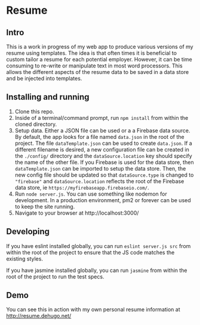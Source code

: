 # Resume

## Intro
This is a work in progress of my web app to produce various versions of my resume using templates. The idea is that often times it is beneficial to custom tailor a resume for each potential employer. However, it can be time consuming to re-write or manipulate text in most word processors. This allows the different aspects of the resume data to be saved in a data store and be injected into templates.

## Installing and running
1. Clone this repo.
2. Inside of a terminal/command prompt, run `npm install` from within the cloned directory.
3. Setup data. Either a JSON file can be used or a a Firebase data source. By default, the app looks for a file named `data.json` in the root of the project. The file `dataTemplate.json` can be used to create `data.json`. If a different filename is desired, a new configuration file can be created in the `./config/` directory and the `dataSource.location` key should specify the name of the other file. If you Firebase is used for the data store, then `dataTemplate.json` can be imported to setup the data store. Then, the new config file should be updated so that `dataSource.type` is changed to `"firebase"` and `dataSource.location` reflects the root of the Firebase data store, ie `https://myfirebaseapp.firebaseio.com/`.
4. Run `node server.js`. You can use something like nodemon for development. In a production environment, pm2 or forever can be used to keep the site running.
5. Navigate to your browser at http://localhost:3000/

## Developing
If you have eslint installed globally, you can run `eslint server.js src` from within the root of the project to ensure that the JS code matches the existing styles.

If you have jasmine installed globally, you can run `jasmine` from within the root of the project to run the test specs.

## Demo
You can see this in action with my own personal resume information at http://resume.dehugo.net/